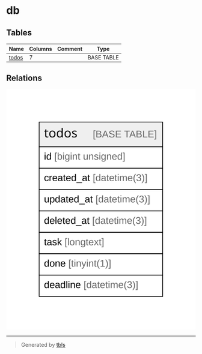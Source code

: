 # db

## Tables

| Name | Columns | Comment | Type |
| ---- | ------- | ------- | ---- |
| [todos](todos.md) | 7 |  | BASE TABLE |

## Relations

![er](schema.svg)

---

> Generated by [tbls](https://github.com/k1LoW/tbls)
